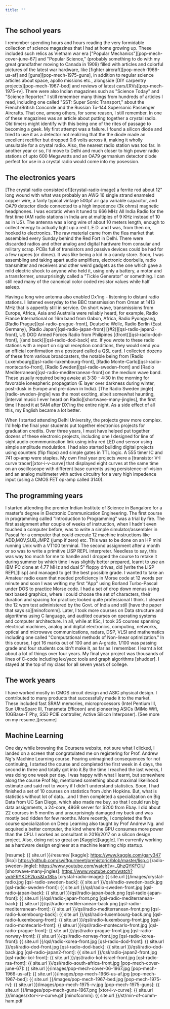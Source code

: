 ```yaml
---
title: ""
---
```


## The school years

I remember spending hours and hours reading the very formidable collection of science magazines that I had at home growing up. These included such relics as Vietnam war era ["Popular Mechanics"][pop-mech-cover-june-67] and "Popular Science," (probably something to do with my great grandfather moving to Canada in 1909) filled with articles and colorful pictures of the latest war hardware, like [fighter aircraft][pop-mech-1966-us-af] and [guns][pop-mech-1975-guns], in addition to regular science articles about space, apollo missions etc., alongside [DIY carpentry projects][pop-mech-1967-bed] and reviews of latest cars/[RVs][pop-mech-1975-rv]. There were also Indian magazines such as "Science Today" and "Science Reporter." I still remember many things from hundreds of articles I read, including one called "SST: Super Sonic Transport," about the French/British Concorde and the Russian Tu-144 Supersonic Passenger Aircrafts. That one, among others, for some reason, I still remember. In one of these magazines was an article about putting together a crystal radio. Old timers might identify with this being one of the rites of passage to becoming a geek. My first attempt was a failure. I found a silicon diode and tried to use it as a detector not realizing that the the diode made an excellent rectifier but dropped 0.6 volts across it, making it wholly unsuitable for a crystal radio. Also, the nearest radio station was too far. In another year or so, I'd move to Delhi and much closer to high power radio stations of upto 600 Megawatts and an OA79 germanium detector diode perfect for use in a crystal radio would come into my posession. 

## The electronics years

[The crystal radio consisted of][crystal-radio-image] a ferrite rod about 12" long wound with what was probably an AWG 16 single strand enameled copper wire, a fairly typical vintage 500pf air gap variable capacitor, and OA79 detector diode connected to a high impedence (3k ohms) magnetic headphones. I was ecstatic when it tuned to 666 MHz All India Radio for the first time (AM radio stations in India are at multiples of 9 KHz instead of 10 as in US). The antenna was a long wire of about 10 meters length, enough to collect energy to actually light up a red L.E.D. and I was, from then on, hooked to electronics. The raw material came from the flea market that assembled every Sunday behind the Red Fort in Delhi. There were discarded radios and other analog and digital hardware from consular and military scrap. PCBs full of transistors and passive devices could be had for a few rupees (or dimes). It was like being a kid in a candy store. Soon, I was assembling and taking apart audio amplifiers, electronic doorbells, radio transmitter and receivers and other weird gadgets as the one which gave a mild electric shock to anyone who held it, using only a battery, a motor and a transformer, unsurprisingly called a "Tickle Generator" or something. I can still read many of the canonical color coded resistor values while half asleep.

Having a long wire antenna also enabled Dx'ing - listening to distant radio stations. I listened everyday to the BBC transmission from Oman at 1413 MHz that is appently still in service. On short wave, transmissions from Europe, Africa, Asia and Australia were reliably heard, for example, Radio France International on 16m band from Gabon, Africa, Radio Pyongyang, [Radio Prague][qsl-radio-prague-front], Deutsche Welle, Radio Berlin (East Germany), [Radio Japan][qsl-radio-japan-front] [(#2)][qsl-radio-japan2-front], US DOD Armed Forces Radio from Philipines [(front)][qsl-radio-dod-front], [(and back)][qsl-radio-dod-back] etc. If you wrote to these radio stations with a report on signal reception conditions, they would send you an official confirmation on a postcard called a QSL card. I collected dozens of these from various broadcasters, the notable being from [Radio Luxembourg][qsl-radio-luxembourg-front], [Radio Monte-Carlo][qsl-radio-montecarlo-front], [Radio Sweden][qsl-radio-sweden-front] and [Radio Mediterranean][qsl-radio-mediterranean-front] on the medium wave band. These usually required being awake at 3:30 - 4:30 in the morning for favorable ionespheric propagation (E layer over darkness during winter, post-dusk in Europe and pre-dawn in India). [The Radio Sweden jingle][radio-sweden-jingle] was the most exciting, albeit somewhat haunting, [interval music I ever heard on Radio][shortwave-many-jingles], the first time I heard it at 5AM after DX'ing the entire night. As a side effect of all this, my English became a lot better.

When I started attending Delhi University, the projects grew more complex. I'd help the final year students put together electronics projects for graduation credits. Over three years, I must have helped put together dozens of these electronic projects, including one I designed for line of sight audio commmunication link using infra red LED and sensor using simple amplitude modulation. I had also started building digital projects using counters (flip flops) and simple gates in TTL logic. A 555 timer IC and 741 op-amp were staples. My own final year projects were a [transistor V-I curve tracer][xtor-i-v-curve] that displayed eight curves at the same time on an oscilloscope with different base currents using persistence-of-vision and an analog multimeter with active circuitry for a very high impedence input (using a CMOS FET op-amp called 3140).

## The programming years

I started attending the premier Indian Institute of Science in Bangalore for a master's degree in Electronic Communication Engineering. The first course in programming called "Introduction to Programming" was a trial by fire. The first assignment after couple of weeks of instruction, when I hadn't even touched a computer before, was to write a simple simulator/assembler in Pascal for a computer that could execute 12 machine instructions like ADD,MOV,SUB,JMPZ (jump if zero) etc. This was to be done on an HP mini running Unix with a VT100 terminal.  The second assignment after a month or so was to write a primitive LISP REPL interpreter. Needless to say, this was way too much for me to handle and I dropped the course to retake it during summer by which time I was slightly better prepared, learnt to use an IBM PC clone at 4.77 MHz and dual 5" floppy drives, did [write the LISP REPL][lisp] and managed to get the best possible grade. I wanted to take an Amateur radio exam that needed proficiency in Morse code at 12 words per minute and soon I was writing my first "App" using Borland Turbo-Pascal under DOS to practice Morse code. I had a set of drop down menus using text based graphics, where I could choose the set of characters, their duration and spacing for practice; looked quite professional I think. I cleared the 12 wpm test administered by the Govt. of India and still [have the paper that says so][minofcomm]. Later, I took more courses on Data structure and algorithms using C language, and audited courses on operating systems and computer architecture. In all, while at IISc, I took 35 courses spanning electrical machines, analog and digital electronics, computing, networks, optical and microwave communications, radars, DSP, VLSI and mathematics including one called "Computational methods of Non-linear optimization." In this course, I got 16 marks out of 100 and an A-grade. 1/100 was passing grade and four students couldn't make it, as far as I remember. I learnt a lot about a lot of things over four years. My final year project was thousands of lines of C-code including lex/yacc tools and graph algorithms [shudder]. I stayed at the top of my class for all seven years of college.

## The work years

I have worked mostly in CMOS circuit design and ASIC physical design. I contributed to many products that successfully made it to the market. These included fast SRAM memories, microprocessors (Intel Pentium III, Sun UltraSparc III, Transmeta Efficeon) and pioneering ASICs (MiMo Wifi, 10GBase-T Phy, SSD PCIE controller, Active Silicon Interposer). [See more on my resume.][resume]

## Machine Learning

One day while browsing the Coursera website, not sure what I clicked, I landed on a screen that congratulated me on registering for Prof. Andrew Ng's Machine Learning course. Fearing unimagined consequences for not continuing, I started the course and completed the first week in 4 days, the second in three and totally got into it.By the time I reached the last weeks, I was doing one week per day. I was happy with what I learnt, but somewhere along the course Prof Ng, mentioned something about maximal likelihood estimate and said not to worry if I didn't understand statistics. Soon, I had finished a set of 10 courses on statistics from John Hopkins. But, what is statistics without lot of data....and I then completed a specialization on Big Data from UC San Diego, which also made me buy, so that I could run big data assignments, a 24-core, 48GB server for $200 from Ebay. I did about 22 courses in 5 months and unsurprisingly damaged my back and was mostly bed ridden for few months. More recently, I completed the five course specialization on Deep Learning also taught by Prof Andrew Ng. and acquired a better computer, the kind where the GPU consumes more power than the CPU. I worked as consultant in 2016/2017 on a silicon design project. Also, doing not so great on [Kaggle][kaggle]. I'm currently working as a hardware design engineer at a machine learning chip startup.

[resume]: {{ site.url }}/resume/
[kaggle]: https://www.kaggle.com/gary347
[lisp]: https://github.com/swiftgurmeet/prehistoric/blob/master/lisp.c
[radio-sweden-jingle]: https://www.youtube.com/watch?v=_QhzQYKFOlU
[shortwave-many-jingles]: https://www.youtube.com/watch?v=hFRYKDF2kxs&t=185s
[crystal-radio-image]: {{ site.url }}/images/crystal-radio.jpg
[qsl-radio-sweden-back]: {{ site.url }}/qsl/radio-sweden-back.jpg
[qsl-radio-sweden-front]: {{ site.url }}/qsl/radio-sweden-front.jpg
[qsl-radio-japan-back]: {{ site.url }}/qsl/radio-japan-back.png
[qsl-radio-japan-front]: {{ site.url }}/qsl/radio-japan-front.png
[qsl-radio-mediterranean-back]: {{ site.url }}/qsl/radio-mediterranean-back.png
[qsl-radio-mediterranean-front]: {{ site.url }}/qsl/radio-mediterranean-front.png
[qsl-radio-luxembourg-back]: {{ site.url }}/qsl/radio-luxembourg-back.png
[qsl-radio-luxembourg-front]: {{ site.url }}/qsl/radio-luxembourg-front.jpg
[qsl-radio-montecarlo-front]: {{ site.url }}/qsl/radio-montecarlo-front.jpg
[qsl-radio-prague-front]: {{ site.url }}/qsl/radio-prague-front.jpg
[qsl-radio-norway-front]: {{ site.url }}/qsl/radio-norway-front.jpg
[qsl-radio-korea-front]: {{ site.url }}/qsl/radio-korea-front.jpg
[qsl-radio-dod-front]: {{ site.url }}/qsl/radio-dod-front.jpg
[qsl-radio-dod-back]: {{ site.url }}/qsl/radio-dod-back.jpg
[qsl-radio-japan2-front]: {{ site.url }}/qsl/radio-japan2-front.jpg
[qsl-radio-kol-front]: {{ site.url }}/qsl/radio-kol-israel-front.jpg
[qsl-radio-rsa-front]: {{ site.url }}/qsl/radio-south-africa-front.jpg
[pop-mech-cover-june-67]: {{ site.url }}/images/pop-mech-cover-06-1967.jpg
[pop-mech-1966-us-af]: {{ site.url }}/images/pop-mech-1966-us-af.jpg
[pop-mech-1967-bed]: {{ site.url }}/images/pop-mech-1967-bed.jpg
[pop-mech-1975-rv]: {{ site.url }}/images/pop-mech-1975-rv.jpg
[pop-mech-1975-guns]: {{ site.url }}/images/pop-mech-guns-1967.png
[xtor-i-v-curve]: {{ site.url }}/images/xtor-i-v-curve.gif
[minofcomm]: {{ site.url  }}/st/min-of-comm-ham.pdf

